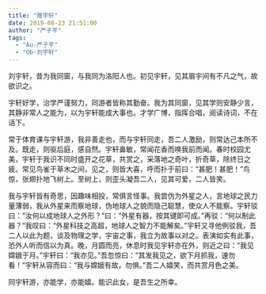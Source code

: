```yaml
---
title: "赠宇轩"
date: 2019-08-23 21:51:00
author: "严子芊"
tags: 
  - "Au-严子芊"
  - "Ob-刘宇轩"
---
```

刘宇轩，昔为我同窗，与我同为洛阳人也。初见宇轩，见其眉宇间有不凡之气，故欲识之。

宇轩好学，治学严谨努力，同游者皆称其勤奋。我为其同窗，见其学则安静少言，其静非常人之能为，以为宇轩能成大事也。才学广博，指挥合唱，阅读诗词，不在话下。

常于体育课与宇轩游，我非善走也，而与宇轩同走，吾二人激励，则常达己本所不及。既走，则驱后庭，感自然。宇轩鼻敏，常闻花香而唤我前而闻。春时校园尤美，宇轩于我识不同时盛开之花草，共赏之，采落地之奇叶，折奇草，除终日之疲。常见鸟雀于草木之间，见之，则皆大喜，呼而扑于前曰：“甚肥！甚肥！”鸟惊，张翅扑地飞树上。至树上，则歪头凝吾二人，见其可爱，二人皆笑。

我与宇轩皆有奇思，因趣味相投，常俱言怪事。我尝伪为外星之人，言地球之民力量薄弱，我从外星来而察地球，伪地球人之貌而隐己聪慧，使众人不能察。宇轩驳曰：“汝何以成地球人之外形？”曰：“外星有器，按其键即可成。”再驳：“何以制此器？”我叹曰：“外星科技之高超，地球人之智力不能解矣。”宇轩又寻他例驳我，吾二人以此为题，谈及物理之学，宇宙之事，我立为故事以对之。表演如实有此事，恐外人听而信以为真。晚，月圆而亮，休息时我见宇轩亦在外，则近之曰：“我见嫦娥于月。”宇轩曰：“我亦见。”吾忽惊曰：“其发我见之，欲下月抓我，速勿看！”宇轩从容而曰：“我与嫦娥有故，勿惧。”吾二人嬉笑，而共赏月色之美。

同宇轩游，亦能学，亦能嬉。能识此女，是吾生之所幸。
